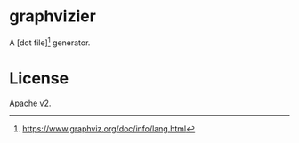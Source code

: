 graphvizier
===========

A [dot file][^dot-lang] generator.

# License
[Apache v2](./LICENSE).


[^dot-lang]: https://www.graphviz.org/doc/info/lang.html
